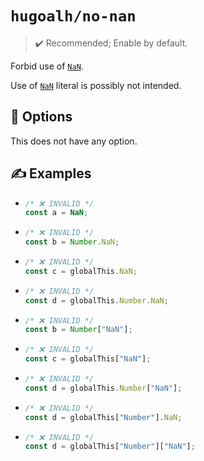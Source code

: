 # `hugoalh/no-nan`

> ✔️ Recommended; Enable by default.

Forbid use of [`NaN`][ecmascript-nan].

Use of [`NaN`][ecmascript-nan] literal is possibly not intended.

## 🔧 Options

This does not have any option.

## ✍️ Examples

- ```ts
  /* ❌ INVALID */
  const a = NaN;
  ```
- ```ts
  /* ❌ INVALID */
  const b = Number.NaN;
  ```
- ```ts
  /* ❌ INVALID */
  const c = globalThis.NaN;
  ```
- ```ts
  /* ❌ INVALID */
  const d = globalThis.Number.NaN;
  ```
- ```ts
  /* ❌ INVALID */
  const b = Number["NaN"];
  ```
- ```ts
  /* ❌ INVALID */
  const c = globalThis["NaN"];
  ```
- ```ts
  /* ❌ INVALID */
  const d = globalThis.Number["NaN"];
  ```
- ```ts
  /* ❌ INVALID */
  const d = globalThis["Number"].NaN;
  ```
- ```ts
  /* ❌ INVALID */
  const d = globalThis["Number"]["NaN"];
  ```

[ecmascript-nan]: https://developer.mozilla.org/en-US/docs/Web/JavaScript/Reference/Global_Objects/NaN
